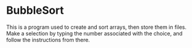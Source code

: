 # BubbleSort
This is a program used to create and sort arrays, then store them in files. Make a selection by typing the number associated with the choice, and follow the instructions from there. 
